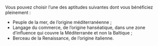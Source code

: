 ﻿---
id: origins_fr.md#carrefour-des-populations
name: Carrefour des populations
---
Vous pouvez choisir l’une des aptitudes suivantes dont vous bénéficiez pleinement :

* Peuple de la mer, de l’origine méditerranéenne ;
* Langage du commerce, de l’origine hanséatique, dans une zone d’influence qui couvre la Méditerranée et non la Baltique ;
* Berceau de la Renaissance, de l’origine italienne.

